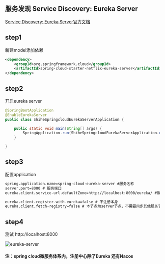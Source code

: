 ## 服务发现 Service Discovery: Eureka Server
[Service Discovery: Eureka Server官方文档](https://projects.spring.io/spring-cloud/spring-cloud.html#spring-cloud-eureka-server)

## step1
新建model添加依赖
```xml
<dependency>
    <groupId>org.springframework.cloud</groupId>
    <artifactId>spring-cloud-starter-netflix-eureka-server</artifactId>
</dependency>
```
## step2
开启eureka server
```java
@SpringBootApplication
@EnableEurekaServer
public class ShiheSpringcloudEurekaServerApplication {

    public static void main(String[] args) {
        SpringApplication.run(ShiheSpringcloudEurekaServerApplication.class, args);
    }

}
```

## step3
配置application
```xml
spring.application.name=spring-cloud-eureka-server #服务名称
server.port=8000 # 服务端口
eureka.client.service-url.defaultZone=http://localhost:8000/eureka/ #服务url

eureka.client.register-with-eureka=false # 不注册本身
eureka.client.fetch-registry=false # 本节点为server节点，不需要同步其他服务节点
```
## step4
测试 http://localhost:8000

![eureka-server](https://www.tutorialspoint.com/spring_boot/images/eureka_server_running_on_port_8761.jpg)

#### 注：spring cloud微服务体系内，注册中心除了Eureka 还有Nacos